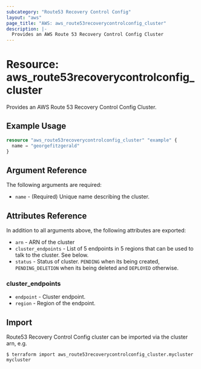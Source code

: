 ```yaml
---
subcategory: "Route53 Recovery Control Config"
layout: "aws"
page_title: "AWS: aws_route53recoverycontrolconfig_cluster"
description: |-
  Provides an AWS Route 53 Recovery Control Config Cluster
---
```


# Resource: aws_route53recoverycontrolconfig_cluster

Provides an AWS Route 53 Recovery Control Config Cluster.

## Example Usage

```terraform
resource "aws_route53recoverycontrolconfig_cluster" "example" {
  name = "georgefitzgerald"
}
```

## Argument Reference

The following arguments are required:

* `name` - (Required) Unique name describing the cluster.

## Attributes Reference

In addition to all arguments above, the following attributes are exported:

* `arn` - ARN of the cluster
* `cluster_endpoints` - List of 5 endpoints in 5 regions that can be used to talk to the cluster. See below.
* `status` - Status of cluster. `PENDING` when its being created, `PENDING_DELETION` when its being deleted and `DEPLOYED` otherwise.

### cluster_endpoints

* `endpoint` - Cluster endpoint.
* `region` - Region of the endpoint.

## Import

Route53 Recovery Control Config cluster can be imported via the cluster arn, e.g.

```
$ terraform import aws_route53recoverycontrolconfig_cluster.mycluster mycluster
```
